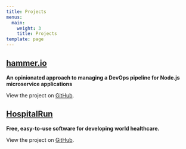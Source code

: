 ```yaml
---
title: Projects
menus:
  main:
    weight: 3
    title: Projects
template: page
---
```


<a target="_blank" href="https://hammer-io.github.io"><h2>hammer.io</h2></a>
<b>An opinionated approach to managing a DevOps pipeline for Node.js microservice applications</b>
<p>View the project on <a target="_blank" href="https://github.com/hammer-io">GitHub</a>.</p>

<a target="_blank" href="https://hospitalrun.io"><h2>HospitalRun</h2></a>
<b>Free, easy-to-use software for developing world healthcare.</b>
<p>View the project on <a target="_blank" href="https://github.com/hospitalrun">GitHub</a>.</p>
